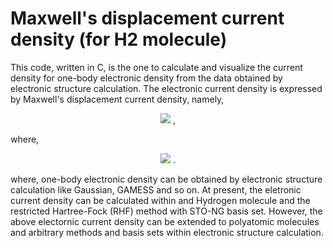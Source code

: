 # Maxwell's displacement current density (for H2 molecule)

This code, written in C, is the one to calculate and visualize the current density for one-body electronic density from the data obtained by electronic structure calculation. The electronic current density is expressed by Maxwell's displacement current density, namely, 

<div align="center">
<img src="https://latex.codecogs.com/gif.latex?{\bf&space;j}&space;({\bf&space;x},t)&space;\equiv&space;\frac{1}{4\pi}&space;\frac{\partial}{\partial&space;t}{\bf&space;E}&space;({\bf&space;x},t)" /> ,
</div>

where, 

<div align="center">
<img src="https://latex.codecogs.com/gif.latex?{\bf&space;E}&space;({\bf&space;x},t)&space;\equiv&space;-&space;\int&space;d{\bf&space;r}&space;\frac{{\bf&space;x}-{\bf&space;r}}{|{\bf&space;x}-{\bf&space;r}|^3}&space;\rho&space;_e&space;({\bf&space;r},t)" /> . 
</div>

where, one-body electronic density can be obtained by electronic structure calculation like Gaussian, GAMESS and so on. At present, the eletronic current density can be calculated within and Hydrogen molecule and the restricted Hartree-Fock (RHF) method with STO-NG basis set. However, the above electornic current density can be extended to polyatomic molecules and arbitrary methods and basis sets within electronic structure calculation. 
